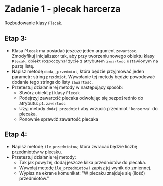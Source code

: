 # Zadanie 1 - plecak harcerza

Rozbudowanie klasy `Plecak`.

## Etap 3:
- Klasa `Plecak` ma posiadać jeszcze jeden argument `zawartosc`. Zmodyfikuj inicjalizator tak, aby przy tworzeniu nowego obiektu klasy `Plecak`, obiekt rozpoczynał życie z atrybutem `zawartosc` ustawionym na pustą listę.
- Napisz metodę `dodaj_przedmiot`, która będzie przyjmować jeden parametr: string `przedmiot`. Wywołanie tej metody będzie powodować dodanie tego stringa do listy `zawartosc`.
- Przetestuj działanie tej metody w następujący sposób:
    - Stwórz obiekt `p1` klasy `Plecak`
    - Podejrzyj zawartość plecaka odwołując się bezpośrednio do atrybutu: `p1.zawartosc`
    - Użyj metody `dodaj_przedmiot` aby wrzucić przedmiot `'konserwa'` do plecaka.
    - Ponownie sprawdź zawartość plecaka

## Etap 4:
- Napisz metodę `ile_przedmiotow`, która zwracać będzie liczbę przedmiotów w plecaku.
- Przetestuj działanie tej metody:
    - Tak jak powyżej, dodaj jeszcze kilka przedmiotów do plecaka.
    - Wywołaj metodę `ile_przedmiotow` i zapisz jej wynik do zmiennej.
    - Wypisz na ekranie komunikat: "W plecaku znajduje się (ilość) przedmiotów."
